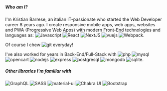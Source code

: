 <h5>Who am I?</h5>
<p>I'm Kristian Barrese, an italian IT-passionate who started the Web Developer career 8 years ago. I create responsive mobile apps, web apps, websites and PWA (Progressive Web Apps) with modern Front-End technologies and languages as:  <img alt="Javascript" src="https://img.shields.io/badge/JavaScript-F7DF1E?style=for-the-badge&logo=javascript&logoColor=black" />   <img alt="React" src="https://img.shields.io/badge/-React-61dafb?style=for-the-badge&logo=react&logoColor=black" /> <img alt="NextJS" src="https://img.shields.io/badge/-Next.js-000000?style=for-the-badge&logoColor=white" /> <img alt="vuejs" src="https://img.shields.io/badge/Vue.js-35495E?style=for-the-badge&logo=vue.js&logoColor=4FC08D" /> <img alt="Webpack" src="https://img.shields.io/badge/-webpack-8DD6FB?style=for-the-badge&logo=webpack&logoColor=white" />.

Of course I chew <img alt="git" src="https://img.shields.io/badge/-Git-F05032?style=for-the-badge&logo=git&logoColor=white" /> everyday!

I've also worked for years in Back-End/Full-Stack with <img alt="php" src="https://img.shields.io/badge/PHP-777BB4?style=for-the-badge&logo=php&logoColor=white" /> <img alt="mysql" src="https://img.shields.io/badge/MySQL-00000F?style=for-the-badge&logo=mysql&logoColor=white" />  <img alt="opencart" src="https://img.shields.io/badge/opencart-34C1EC?style=for-the-badge" /> <img alt="nodejs" src="https://img.shields.io/badge/Node.js-43853D?style=for-the-badge&logo=node.js&logoColor=white" /> <img alt="express" src="https://img.shields.io/badge/Express.js-404D59?style=for-the-badge" /> <img alt="postgresql" src="https://img.shields.io/badge/-PostgreSQL-4169e1?style=for-the-badge&logo=postgresql&logoColor=white" /> <img alt="mongodb" src="https://img.shields.io/badge/-MongoDB-47a248?style=for-the-badge&logo=mongodb&logoColor=white" /> <img alt="sqlite" src="https://img.shields.io/badge/-SQLite-003B57?style=for-the-badge&logo=sqlite&logoColor=white" />.</p>

<h5>Other libraries I'm familiar with</h5>
<p>
  <img alt="GraphQL"
    src="https://img.shields.io/badge/-GraphQL-E10098?style=for-the-badge&logo=graphql&logoColor=white" />
  <img alt="SASS" src="https://img.shields.io/badge/-SaSS-CC6699?style=for-the-badge&logo=sass&logoColor=white" />
  <img alt="material-ui" src="https://img.shields.io/badge/-Material_UI-0081cb?style=for-the-badge&logo=material-ui&logoColor=white" />
    <img alt="Chakra UI" src="https://img.shields.io/badge/chakra-%234ED1C5?for-the-badge&logo=chakraui&logoColor=white" />
  <img alt="Bootstrap" src="https://img.shields.io/badge/bootstrap-%23563D7C?.svg&logo=bootstrap&logoColor=white" />
</p>
